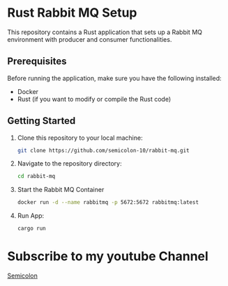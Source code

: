 # Rust Rabbit MQ Setup

This repository contains a Rust application that sets up a Rabbit MQ environment with producer and consumer functionalities.

## Prerequisites

Before running the application, make sure you have the following installed:

- Docker
- Rust (if you want to modify or compile the Rust code)

## Getting Started

1. Clone this repository to your local machine:

    ```bash
    git clone https://github.com/semicolon-10/rabbit-mq.git
    ```

2. Navigate to the repository directory:

    ```bash
    cd rabbit-mq
    ```

3. Start the Rabbit MQ Container

    ```bash
    docker run -d --name rabbitmq -p 5672:5672 rabbitmq:latest
    ```
    
4. Run App:

    ```bash
    cargo run
    ```

# Subscribe to my youtube Channel 

[Semicolon](https://www.youtube.com/@Semicolon10)
